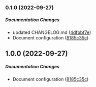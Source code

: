 ### 0.1.0 (2022-09-27)

##### Documentation Changes

- updated CHANGELOG.md ([4dfbbf7e](https://github.com/bennycode/stop-merging/commit/4dfbbf7ea2bb46ceef541bca8ed6d601aff7c7ae))
- Document configuration ([8185c35c](https://github.com/bennycode/stop-merging/commit/8185c35c42636711de76a96c2f67871fa1f757ec))

## 1.0.0 (2022-09-27)

##### Documentation Changes

- Document configuration ([8185c35c](https://github.com/bennycode/stop-merging/commit/8185c35c42636711de76a96c2f67871fa1f757ec))
